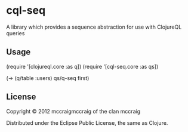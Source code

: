 # cql-seq

A library which provides a sequence abstraction for use with ClojureQL queries

## Usage

  (require '[clojureql.core :as q])
  (require '[cql-seq.core :as qs])

  (-> (q/table :users)
      qs/q-seq
      first)

## License

Copyright © 2012 mccraigmccraig of the clan mccraig

Distributed under the Eclipse Public License, the same as Clojure.
